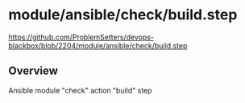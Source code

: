 # module/ansible/check/build.step

https://github.com/ProblemSetters/devops-blackbox/blob/2204/module/ansible/check/build.step

## Overview

Ansible module "check" action "build" step


